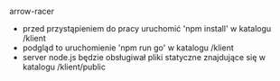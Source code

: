 arrow-racer

- przed przystąpieniem do pracy uruchomić 'npm install' w katalogu /klient
- podgląd to uruchomienie 'npm run go' w katalogu /klient
- server node.js będzie obsługiwał pliki statyczne znajdujące się w katalogu /klient/public
